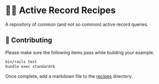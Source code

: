 # 🧑‍🍳 Active Record Recipes

A repository of common (and not so common) active record queries.

## 🙏 Contributing

Please make sure the following items pass while building your example.

```bash
bin/rails test
bundle exec standardrb
```

Once complete, add a markdown file to the [recipes](https://github.com/thoughtbot/active-record-recipes/tree/main/.recipes) directory.